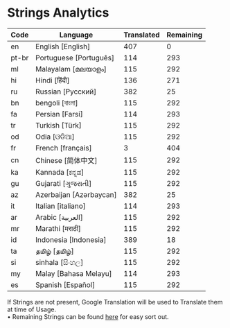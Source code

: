 # Strings Analytics


| Code | Language | Translated | Remaining |
|----|-------|-------|---|
| en | English [English] | 407 | 0 |
| pt-br | Portuguese [Português] | 114 | 293 |
| ml | Malayalam [മലയാളം] | 115 | 292 |
| hi | Hindi [हिंदी] | 136 | 271 |
| ru | Russian [Русский] | 382 | 25 |
| bn | bengoli [বাংলা] | 115 | 292 |
| fa | Persian [Farsi] | 114 | 293 |
| tr | Turkish [Türk] | 115 | 292 |
| od | Odia [ଓଡିଆ] | 115 | 292 |
| fr | French [français] | 3 | 404 |
| cn | Chinese [简体中文] | 115 | 292 |
| ka | Kannada [ಕನ್ನಡ] | 115 | 292 |
| gu | Gujarati [ગુજરાતી] | 115 | 292 |
| az | Azerbaijan [Azərbaycan] | 382 | 25 |
| it | Italian [italiano] | 114 | 293 |
| ar | Arabic [العربية] | 115 | 292 |
| mr | Marathi [मराठी] | 115 | 292 |
| id | Indonesia [Indonesia] | 389 | 18 |
| ta | தமிழ் [தமிழ்] | 115 | 292 |
| si | sinhala [සිංහල] | 115 | 292 |
| my | Malay [Bahasa Melayu] | 114 | 293 |
| es | Spanish [Español] | 115 | 292 |


If Strings are not present, Google Translation will be used to Translate them at time of Usage.
<br>• Remaining Strings can be found [here](./remaining.csv) for easy sort out.
